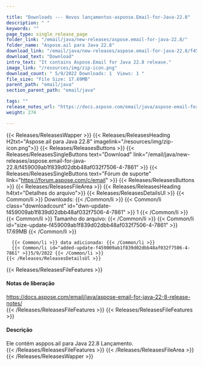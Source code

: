 ```yaml
---

title: "Downloads --- Novos lançamentos-asponse.Email-for-Java-22.8"
description: " "
keywords: ""
page_type: single_release_page
folder_link: "/email/java/new-releases/aspose.email-for-java-22.8/"
folder_name: "Aspose.ail para Java 22.8"
download_link: "/email/java/new-releases/aspose.email-for-java-22.8/f459009ab1f839d02dbb48af032f7506-4-7861"
download_text: "Download"
intro_text: "It contains Aspose.Email for Java 22.8 release."
image_link: "/resources/img/zip-icon.png"
download_count: " 5/9/2022 Downloads: 1  Views: 1 "
file_size: "File Size: 17.69MB"
parent_path: "email/java"
section_parent_path: "email/java"

tags: ""
release_notes_url: "https://docs.aspose.com/email/java/aspose-email-for-java-22-8-release-notes/"
weight: 274

---
```


{{< Releases/ReleasesWapper >}}
  {{< Releases/ReleasesHeading H2txt="Aspose.ail para Java 22.8" imagelink="/resources/img/zip-icon.png">}}
  {{< Releases/ReleasesButtons >}}
    {{< Releases/ReleasesSingleButtons text="Download" link="/email/java/new-releases/aspose.email-for-java-22.8/f459009ab1f839d02dbb48af032f7506-4-7861" >}}
    {{< Releases/ReleasesSingleButtons text="Fórum de suporte" link="https://forum.aspose.com/c/email" >}}
  {{< Releases/ReleasesButtons >}}
  {{< Releases/ReleasesFileArea >}}
    {{< Releases/ReleasesHeading h4txt="Detalhes do arquivo">}}
    {{< Releases/ReleasesDetailsUl >}}
      {{< Common/li >}} Downloads: {{< /Common/li >}}
      {{< Common/li class="downloadcount" id="dwn-update-f459009ab1f839d02dbb48af032f7506-4-7861" >}} 1 {{< /Common/li >}}
      {{< Common/li >}} Tamanho do arquivo: {{< /Common/li >}}
      {{< Common/li id="size-update-f459009ab1f839d02dbb48af032f7506-4-7861" >}} 17.69MB {{< /Common/li >}}

      {{< Common/li >}} data adicionada: {{< /Common/li >}}
      {{< Common/li id="added-update-f459009ab1f839d02dbb48af032f7506-4-7861" >}}5/9/2022 {{< /Common/li >}}
    {{< /Releases/ReleasesDetailsUl >}}

  {{< Releases/ReleasesFileFeatures >}}
      <h4>Notas de liberação</h4><div><a href='https://docs.aspose.com/email/java/aspose-email-for-java-22-8-release-notes/'>https://docs.aspose.com/email/java/aspose-email-for-java-22-8-release-notes/</a></div>
  {{< /Releases/ReleasesFileFeatures >}}
  {{< Releases/ReleasesFileFeatures >}}
      <h4>Descrição</h4><div class="HTMLDescription">Ele contém asppos.ail para Java 22.8 Lançamento.</div>
  {{< /Releases/ReleasesFileFeatures >}}
 {{< /Releases/ReleasesFileArea >}}
{{< /Releases/ReleasesWapper >}}


